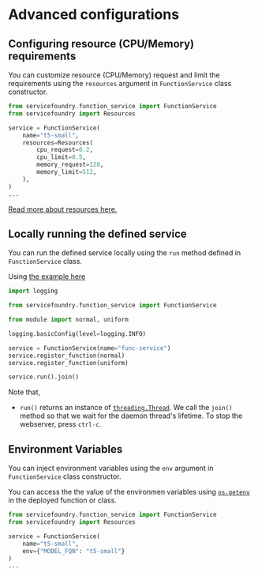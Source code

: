 # Advanced configurations

## Configuring resource (CPU/Memory) requirements

You can customize resource (CPU/Memory) request and limit the requirements using the `resources` argument in `FunctionService` class constructor.

```python
from servicefoundry.function_service import FunctionService
from servicefoundry import Resources

service = FunctionService(
    name="t5-small",
    resources=Resources(
        cpu_request=0.2,
        cpu_limit=0.5,
        memory_request=128,
        memory_limit=512,
    ),
)
...
```

[Read more about resources here.](../concepts/resources.md)

## Locally running the defined service

You can run the defined service locally using the `run` method defined in `FunctionService` class.

Using [the example here](./function_deploy.md)

```python
import logging

from servicefoundry.function_service import FunctionService

from module import normal, uniform

logging.basicConfig(level=logging.INFO)

service = FunctionService(name="func-service")
service.register_function(normal)
service.register_function(uniform)

service.run().join()
```

Note that,
* `run()` returns an instance of [`threading.Thread`](https://docs.python.org/3.9/library/threading.html#threading.Thread). We call the `join()` method so that we wait for the daemon thread's lifetime. To stop the webserver, press `ctrl-c`.

## Environment Variables

You can inject environment variables using the `env` argument in `FunctionService` class constructor.

You can access the the value of the environmen variables using [`os.getenv`](https://docs.python.org/3.9/library/os.html#os.getenv) in the deployed function or class.

```python
from servicefoundry.function_service import FunctionService
from servicefoundry import Resources

service = FunctionService(
    name="t5-small",
    env={"MODEL_FQN": "t5-small"}
)
...
```